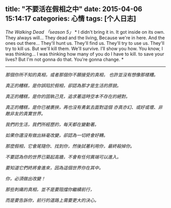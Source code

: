 title: "不要活在假相之中"
date: 2015-04-06 15:14:17
categories: 心情 
tags: [个人日志] 
---

*The Walking Dead 「season 5」*
*
I didn't bring it in. It got inside on its own. 
They always will...
They dead and the living, Because we're in here. 
And the ones out there... 
They'll hunt us. They'll find us. They'll try to use us. They'll try to kill us. 
But we'll kill them. We'll survive. I’ll show you how. 
You know, I was thinking...
I was thinking how many of you do I have to kill. to save your lives?
But I'm not gonna do that. You're gonna change.
*

<!--more-->

----

*那個你所不知的真相，或者那個你不願接受的真相，
也許並沒有想像那樣糟。*

*真正的糟糕，是你誤陷於假相，卻認為那才是生活的原貌。*

*真正的糟糕，是你的固執己見，追求著這時空本不存在的絕對。*

*真正的糟糕，是你已被裹挾，再也沒有勇氣去面對這個
亦真亦幻、或好或壞、非敵非友的真實世界。*

*我們的生活，我們所經歷的，每天都在變動著。*

*如果你還沒有做出絲毫改變，卻認為一切終會好轉。*

*那麼假相，它會尾隨你、找到你，然後試著利用你，最終殺掉你。*

*不要認為你的世界已築起高牆，不會有任何異端可以進入。*

*要知道它們終將會進來，因為這個世界你在其中。*

*你，必須做出改變！*

*那些刺痛的真相，並不是要阻擋你繼續前行，*

*而是要告訴你，前行的道路上需要更大的決心。*
 



